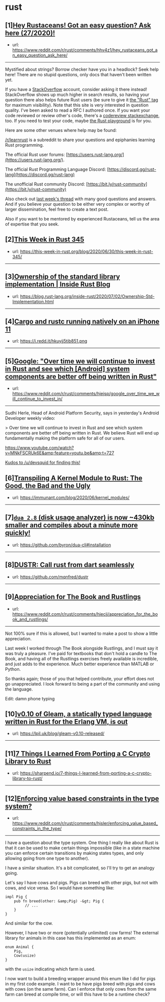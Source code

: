 # rust
## [1][Hey Rustaceans! Got an easy question? Ask here (27/2020)!](https://www.reddit.com/r/rust/comments/hhv4z1/hey_rustaceans_got_an_easy_question_ask_here/)
- url: https://www.reddit.com/r/rust/comments/hhv4z1/hey_rustaceans_got_an_easy_question_ask_here/
---
Mystified about strings? Borrow checker have you in a headlock? Seek help here! There are no stupid questions, only docs that haven't been written yet.

If you have a [StackOverflow](http://stackoverflow.com/) account, consider asking it there instead! StackOverflow shows up much higher in search results, so having your question there also helps future Rust users (be sure to give it [the "Rust" tag](http://stackoverflow.com/questions/tagged/rust) for maximum visibility). Note that this site is very interested in question quality. I've been asked to read a RFC I authored once. If you want your code reviewed or review other's code, there's a [codereview stackexchange](https://codereview.stackexchange.com/questions/tagged/rust), too. If you need to test your code, maybe [the Rust playground](https://play.rust-lang.org) is for you.

Here are some other venues where help may be found:

[/r/learnrust](https://www.reddit.com/r/learnrust) is a subreddit to share your questions and epiphanies learning Rust programming.

The official Rust user forums: [https://users.rust-lang.org/](https://users.rust-lang.org/).

The official Rust Programming Language Discord: [https://discord.gg/rust-lang](https://discord.gg/rust-lang)

The unofficial Rust community Discord: [https://bit.ly/rust-community](https://bit.ly/rust-community)

Also check out [last week's thread](https://reddit.com/r/rust/comments/hdku4k/hey_rustaceans_got_an_easy_question_ask_here/) with many good questions and answers. And if you believe your question to be either very complex or worthy of larger dissemination, feel free to create a text post.

Also if you want to be mentored by experienced Rustaceans, tell us the area of expertise that you seek.
## [2][This Week in Rust 345](https://www.reddit.com/r/rust/comments/hisn3e/this_week_in_rust_345/)
- url: https://this-week-in-rust.org/blog/2020/06/30/this-week-in-rust-345/
---

## [3][Ownership of the standard library implementation | Inside Rust Blog](https://www.reddit.com/r/rust/comments/hjuh2f/ownership_of_the_standard_library_implementation/)
- url: https://blog.rust-lang.org/inside-rust/2020/07/02/Ownership-Std-Implementation.html
---

## [4][Cargo and rustc running natively on an iPhone 11](https://www.reddit.com/r/rust/comments/hjk4vw/cargo_and_rustc_running_natively_on_an_iphone_11/)
- url: https://i.redd.it/hkuyjj5tib851.png
---

## [5][Google: "Over time we will continue to invest in Rust and see which [Android] system components are better off being written in Rust"](https://www.reddit.com/r/rust/comments/hjejsp/google_over_time_we_will_continue_to_invest_in/)
- url: https://www.reddit.com/r/rust/comments/hjejsp/google_over_time_we_will_continue_to_invest_in/
---
Sudhi Herle, Head of Android Platform Security, says in yesterday's Android Developer weekly video:

&gt; Over time we will continue to invest in Rust and see which system components are better off being written in Rust. We believe Rust will end up fundamentally making the platform safe for all of our users.

https://www.youtube.com/watch?v=MNkFSCRUk6E&amp;feature=youtu.be&amp;t=727

[Kudos to /u/devsquid for finding this!](https://www.reddit.com/r/rust/comments/hisn3e/this_week_in_rust_345/fwjvy47/)
## [6][Transpiling A Kernel Module to Rust: The Good, the Bad and the Ugly](https://www.reddit.com/r/rust/comments/hjkuwf/transpiling_a_kernel_module_to_rust_the_good_the/)
- url: https://immunant.com/blog/2020/06/kernel_modules/
---

## [7][`dua 2.8` (disk usage analyzer) is now ~430kb smaller and compiles about a minute more quickly!](https://www.reddit.com/r/rust/comments/hjn64e/dua_28_disk_usage_analyzer_is_now_430kb_smaller/)
- url: https://github.com/byron/dua-cli#installation
---

## [8][DUSTR: Call rust from dart seamlessly](https://www.reddit.com/r/rust/comments/hjlses/dustr_call_rust_from_dart_seamlessly/)
- url: https://github.com/mqnfred/dustr
---

## [9][Appreciation for The Book and Rustlings](https://www.reddit.com/r/rust/comments/hjecij/appreciation_for_the_book_and_rustlings/)
- url: https://www.reddit.com/r/rust/comments/hjecij/appreciation_for_the_book_and_rustlings/
---
Not 100% sure if this is allowed, but I wanted to make a post to show a little appreciation.

Last week I worked through The Book alongside Rustlings, and I must say it was truly a pleasure. I've paid for textbooks that don't hold a candle to The Book, and having all of the Rustlings exercises freely available is incredible, and just adds to the experience. Much better experience than MATLAB or Python.

So thanks again; those of you that helped contribute, your effort does not go unappreciated. I look forward to being a part of the community and using the language.

Edit: damn phone typing
## [10][v0.10 of Gleam, a statically typed language written in Rust for the Erlang VM, is out](https://www.reddit.com/r/rust/comments/hjhr45/v010_of_gleam_a_statically_typed_language_written/)
- url: https://lpil.uk/blog/gleam-v0.10-released/
---

## [11][7 Things I Learned From Porting a C Crypto Library to Rust](https://www.reddit.com/r/rust/comments/hj9pvu/7_things_i_learned_from_porting_a_c_crypto/)
- url: https://sharpend.io/7-things-I-learned-from-porting-a-c-crypto-library-to-rust/
---

## [12][Enforcing value based constraints in the type system?](https://www.reddit.com/r/rust/comments/hjsler/enforcing_value_based_constraints_in_the_type/)
- url: https://www.reddit.com/r/rust/comments/hjsler/enforcing_value_based_constraints_in_the_type/
---
I have a question about the type system. One thing I really like about Rust is that it can be used to make certain things impossible (like in a state machine you can enforce certain transitions by making states types, and only allowing going from one type to another).

I have a similar situation. It's a bit complicated, so I'll try to get an analogy going.

Let's say I have cows and pigs. Pigs can breed with other pigs, but not with cows, and vice versa. So I would have something like:

    impl Pig {
        pub fn breed(other: &amp;Pig) -&gt; Pig {
             // ...
        }
    }

And similar for the cow.

However, I have two or more (potentially unlimited) cow farms! The external library for animals in this case has this implemented as an enum:

    enum Animal {
        Pig,
        Cow(usize)
    }

with the `usize` indicating which farm is used.

I now want to build a breeding wrapper around this enum like I did for pigs in my first code example. I want to be have pigs breed with pigs and cows with cows (on the same farm). 
Can I enforce that only cows from the same farm can breed at compile time, or will this have to be a runtime check?
